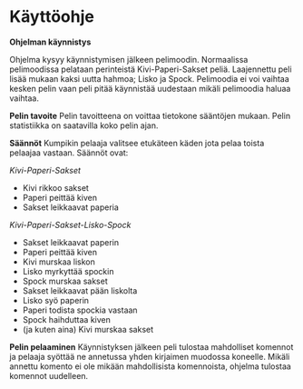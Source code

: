 # Käyttöohje

**Ohjelman käynnistys**

Ohjelma kysyy käynnistymisen jälkeen pelimoodin. Normaalissa pelimoodissa pelataan perinteistä Kivi-Paperi-Sakset peliä. Laajennettu peli lisää mukaan kaksi uutta hahmoa; Lisko ja Spock. Pelimoodia ei voi vaihtaa kesken pelin vaan peli pitää käynnistää uudestaan mikäli pelimoodia haluaa vaihtaa.

**Pelin tavoite**
Pelin tavoitteena on voittaa tietokone sääntöjen mukaan. Pelin statistiikka on saatavilla koko pelin ajan.

**Säännöt**
Kumpikin pelaaja valitsee etukäteen käden jota pelaa toista pelaajaa vastaan. Säännöt ovat:

*Kivi-Paperi-Sakset*
* Kivi rikkoo sakset
* Paperi peittää kiven
* Sakset leikkaavat paperia

*Kivi-Paperi-Sakset-Lisko-Spock*
* Sakset leikkaavat paperin
* Paperi peittää kiven
* Kivi murskaa liskon
* Lisko myrkyttää spockin
* Spock murskaa sakset
* Sakset leikkaavat pään liskolta
* Lisko syö paperin
* Paperi todista spockia vastaan
* Spock haihduttaa kiven
* (ja kuten aina) Kivi murskaa sakset

**Pelin pelaaminen**
Käynnistyksen jälkeen peli tulostaa mahdolliset komennot ja pelaaja syöttää ne annetussa yhden kirjaimen muodossa koneelle. Mikäli annettu komento ei ole mikään mahdollisista komennoista, ohjelma tulostaa komennot uudelleen.
